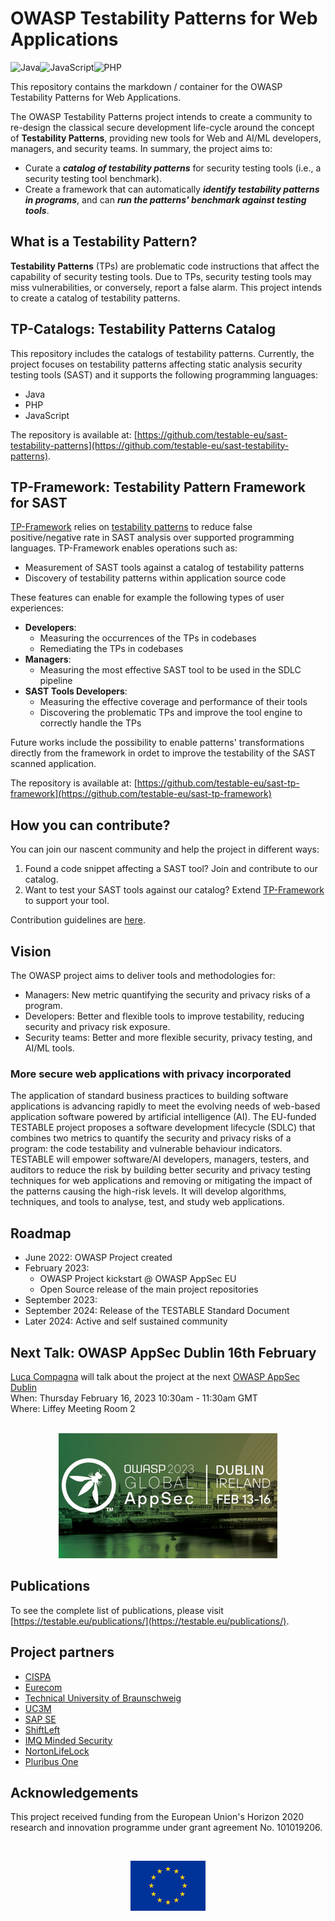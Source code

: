# OWASP Testability Patterns for Web Applications
![Java](https://img.shields.io/badge/java-%23ED8B00.svg?style=for-the-badge&logo=java&logoColor=white)![JavaScript](https://img.shields.io/badge/javascript-%23323330.svg?style=for-the-badge&logo=javascript&logoColor=%23F7DF1E)![PHP](https://img.shields.io/badge/php-%23777BB4.svg?style=for-the-badge&logo=php&logoColor=white)


This repository contains the markdown / container for the OWASP Testability Patterns for Web Applications. 

The OWASP Testability Patterns project intends to create a community to re-design the classical secure development life-cycle around the concept of **Testability Patterns**, providing new tools for Web and AI/ML developers, managers, and security teams. In summary, the project aims to:

- Curate a ***catalog of testability patterns*** for security testing tools (i.e., a security testing tool benchmark).
- Create a framework that can automatically ***identify testability patterns in programs***, and can ***run the patterns' benchmark against testing tools***. 


## What is a Testability Pattern?

**Testability Patterns** (TPs) are problematic code instructions that affect the capability of security testing tools. Due to TPs, security testing tools may miss vulnerabilities, or conversely, report a false alarm. This project intends to create a catalog of testability patterns. 


## TP-Catalogs: Testability Patterns Catalog

This repository includes the catalogs of testability patterns. Currently, the project focuses on testability patterns affecting static analysis security testing tools (SAST) and it supports the following programming languages:

- Java
- PHP
- JavaScript

The repository is available at: [https://github.com/testable-eu/sast-testability-patterns](https://github.com/testable-eu/sast-testability-patterns).

## TP-Framework: Testability Pattern Framework for SAST

[TP-Framework](https://github.com/testable-eu/sast-tp-framework) relies on [testability patterns](https://github.com/testable-eu/sast-testability-patterns) to reduce false positive/negative rate in SAST analysis over supported programming languages. TP-Framework enables operations such as:
- Measurement of SAST tools against a catalog of testability patterns
- Discovery of testability patterns within application source code

These features can enable for example the following types of user experiences:
- **Developers**:
  - Measuring the occurrences of the TPs in codebases
  - Remediating the TPs in codebases
- **Managers**:
  - Measuring the most effective SAST tool to be used in the SDLC pipeline
- **SAST Tools Developers**: 
  - Measuring the effective coverage and performance of their tools
  - Discovering the problematic TPs and improve the tool engine to correctly handle the TPs

Future works include the possibility to enable patterns' transformations directly from the framework in ordet to improve the testability of the SAST scanned application.   

The repository is available at: [https://github.com/testable-eu/sast-tp-framework](https://github.com/testable-eu/sast-tp-framework)

## How you can contribute?

You can join our nascent community and help the project in different ways:

1. Found a code snippet affecting a SAST tool? Join and contribute to our catalog. 
2. Want to test your SAST tools against our catalog? Extend [TP-Framework](https://github.com/testable-eu/sast-tp-framework) to support your tool. 

Contribution guidelines are [here](https://github.com/testable-eu/sast-testability-patterns/blob/master/docs/contribution-guidelines.md).


## Vision
The OWASP project aims to deliver tools and methodologies for:
- Managers: New metric quantifying the security and privacy risks of a program.
- Developers: Better and flexible tools to improve testability, reducing security and privacy risk exposure.
- Security teams: Better and more flexible security, privacy testing, and AI/ML tools.

### More secure web applications with privacy incorporated
The application of standard business practices to building software applications is advancing rapidly to meet the evolving needs of web-based application software powered by artificial intelligence (AI). The EU-funded TESTABLE project proposes a software development lifecycle (SDLC) that combines two metrics to quantify the security and privacy risks of a program: the code testability and vulnerable behaviour indicators. TESTABLE will empower software/AI developers, managers, testers, and auditors to reduce the risk by building better security and privacy testing techniques for web applications and removing or mitigating the impact of the patterns causing the high-risk levels. It will develop algorithms, techniques, and tools to analyse, test, and study web applications.


## Roadmap
- June 2022: OWASP Project created
- February 2023:
  - OWASP Project kickstart @ OWASP AppSec EU
  - Open Source release of the main project repositories
- September 2023: 
- September 2024: Release of the TESTABLE Standard Document
- Later 2024: Active and self sustained community

## Next Talk: OWASP AppSec Dublin 16th February
[Luca Compagna](https://owasp2023globalappsecdublin.sched.com/speaker/luca.compagna?iframe=yes&w=100%&sidebar=yes&bg=no) will talk about the project at the next [OWASP AppSec Dublin](https://dublin.globalappsec.org) <br>
When: Thursday February 16, 2023 10:30am - 11:30am GMT <br>
Where: Liffey Meeting Room 2 <br>
<br>
<p align="center">
<a href="https://dublin.globalappsec.org"><img src="/assets/images/owasp_global_appsec.png" alt="AppSec Dublin"/></a>
</p>

## Publications
To see the complete list of publications, please visit [https://testable.eu/publications/](https://testable.eu/publications/).

## Project partners

- [CISPA](https://cispa.de/)
- [Eurecom](https://www.eurecom.fr/en/)
- [Technical University of Braunschweig](https://www.tu-braunschweig.de/)
- [UC3M](https://www.uc3m.es/)
- [SAP SE](https://www.sap.com/)
- [ShiftLeft](https://www.shiftleft.io/)
- [IMQ Minded Security](https://mindedsecurity.com/)
- [NortonLifeLock](https://www.nortonlifelock.com/)
- [Pluribus One](https://www.pluribus-one.it/)

## Acknowledgements

This project received funding from the European Union's Horizon 2020 research and innovation programme under grant agreement No. 101019206.

<br>
<p align="center">
<a href="https://testable.eu"><img src="/assets/images/eu_flag.png" alt="EU Flag"/></a>
</p>



